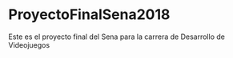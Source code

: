 # ProyectoFinalSena2018
Este es el proyecto final del Sena para la carrera de Desarrollo de Videojuegos 

